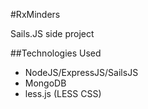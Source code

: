 #RxMinders 

Sails.JS side project

##Technologies Used
* NodeJS/ExpressJS/SailsJS
* MongoDB
* less.js (LESS CSS)